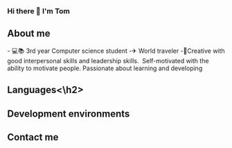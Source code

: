 ### Hi there 👋 I'm Tom

<h2>About me</h2>
- 💻📚 3rd year Computer science student
-✈ World traveler
-🦾Creative with good interpersonal skills and leadership skills.  Self-motivated with the ability to motivate people. Passionate about learning and developing

<h2>Languages<\h2>



<h2>Development environments</h2>



<h2>Contact me</h2>
<i class="fa fa-linkedin-square" style="font-size:36px" url:("https://www.linkedin.com/in/tom-ben-hamo-2b62b1168/")></i>


